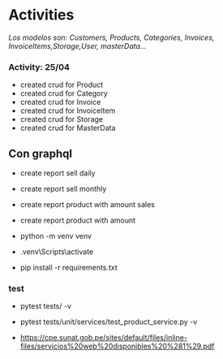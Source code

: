 # Activities

*Los modelos son: Customers, Products, Categories, Invoices, InvoiceItems,Storage,User, masterData...*

### Activity: 25/04
- created crud for Product
- created crud for Category
- created crud for Invoice
- created crud for InvoiceItem
- created crud for Storage
- created crud for MasterData

## Con graphql
- create report sell daily
- create report sell monthly
- create report product with amount sales
- create report product with amount 


- python -m venv venv
- .venv\Scripts\activate
- pip install -r requirements.txt


### test
- pytest tests/ -v
- pytest tests/unit/services/test_product_service.py -v


- https://cpe.sunat.gob.pe/sites/default/files/inline-files/servicios%20web%20disponibles%20%281%29.pdf
